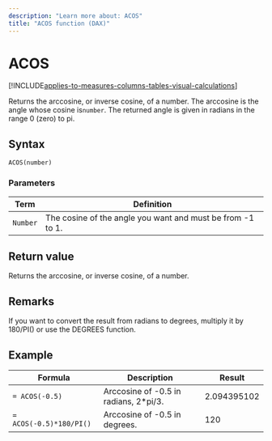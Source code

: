 ```yaml
---
description: "Learn more about: ACOS"
title: "ACOS function (DAX)"
---
```

# ACOS

[!INCLUDE[applies-to-measures-columns-tables-visual-calculations](includes/applies-to-measures-columns-tables-visual-calculations.md)]

Returns the arccosine, or inverse cosine, of a number. The arccosine is the angle whose cosine is`number`. The returned angle is given in radians in the range 0 (zero) to pi.  
  
## Syntax  
  
```dax
ACOS(number)  
```
  
### Parameters  
  
|Term|Definition|  
|--------|--------------|  
|`Number`|The cosine of the angle you want and must be from -1 to 1.|  
  
## Return value

Returns the arccosine, or inverse cosine, of a number.  
  
## Remarks

If you want to convert the result from radians to degrees, multiply it by 180/PI() or use the DEGREES function.  
  
## Example  
  
|Formula|Description|Result|  
|-----------|---------------|----------|  
|`= ACOS(-0.5)`|Arccosine of -0.5 in radians, 2*pi/3.|2.094395102|  
|`= ACOS(-0.5)*180/PI()`|Arccosine of -0.5 in degrees.|120|
